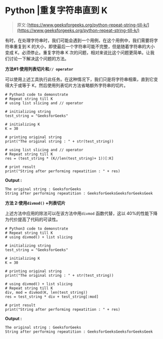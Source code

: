 # Python |重复字符串直到 K

> 原文:[https://www.geeksforgeeks.org/python-repeat-string-till-k/](https://www.geeksforgeeks.org/python-repeat-string-till-k/)

有时，在处理字符串时，我们可能会遇到一个用例，在这个用例中，我们需要将字符串重复到 K 的大小，即使最后一个字符串可能不完整，但是随着字符串的大小变成 K，必须停止。重复字符串 K 次的问题，相对来说比这个问题更简单。让我们讨论一下解决这个问题的方法。

**方法#1:使用列表切片和`// operator`**

可以使用上述工具执行此任务。在这种情况下，我们只是将字符串相乘，直到它变得大于或等于 K，然后使用列表切片方法省略额外字符串的切片。

```
# Python3 code to demonstrate
# Repeat string till K
# using list slicing and // operator

# initializing string 
test_string = "GeeksforGeeks"

# initializing K 
K = 30

# printing original string 
print("The original string : " + str(test_string))

# using list slicing and // operator
# Repeat string till K
res = (test_string * (K//len(test_string)+ 1))[:K]

# print result
print("String after performing repeatition : " + res)
```

**Output :**

```
The original string : GeeksforGeeks
String after performing repeatition : GeeksforGeeksGeeksforGeeksGeek

```

**方法 2:使用`divmod()` +列表切片**

上述方法中应用的除法可以在该方法中用`divmod` 函数代替，这以 40%的性能下降为代价提高了代码的可读性。

```
# Python3 code to demonstrate
# Repeat string till K
# using divmod() + list slicing

# initializing string 
test_string = "GeeksforGeeks"

# initializing K 
K = 30

# printing original string 
print("The original string : " + str(test_string))

# using divmod() + list slicing
# Repeat string till K
div, mod = divmod(K, len(test_string))
res = test_string * div + test_string[:mod]

# print result
print("String after performing repeatition : " + res)
```

**Output :**

```
The original string : GeeksforGeeks
String after performing repeatition : GeeksforGeeksGeeksforGeeksGeek

```